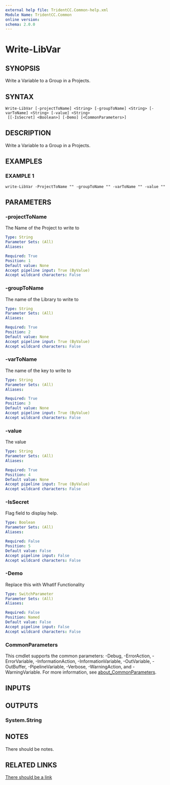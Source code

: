 ```yaml
---
external help file: TridentCC.Common-help.xml
Module Name: TridentCC.Common
online version:
schema: 2.0.0
---
```


# Write-LibVar

## SYNOPSIS
Write a Variable to a Group in a Projects.

## SYNTAX

```
Write-LibVar [-projectToName] <String> [-groupToName] <String> [-varToName] <String> [-value] <String>
 [[-IsSecret] <Boolean>] [-Demo] [<CommonParameters>]
```

## DESCRIPTION
Write a Variable to a Group in a Projects.

## EXAMPLES

### EXAMPLE 1
```
write-LibVar -ProjectToName "" -groupToName "" -varToName "" -value ""
```

## PARAMETERS

### -projectToName
The Name of the Project to write to

```yaml
Type: String
Parameter Sets: (All)
Aliases:

Required: True
Position: 1
Default value: None
Accept pipeline input: True (ByValue)
Accept wildcard characters: False
```

### -groupToName
The name of the Library to write to

```yaml
Type: String
Parameter Sets: (All)
Aliases:

Required: True
Position: 2
Default value: None
Accept pipeline input: True (ByValue)
Accept wildcard characters: False
```

### -varToName
The name of the key to write to

```yaml
Type: String
Parameter Sets: (All)
Aliases:

Required: True
Position: 3
Default value: None
Accept pipeline input: True (ByValue)
Accept wildcard characters: False
```

### -value
The value

```yaml
Type: String
Parameter Sets: (All)
Aliases:

Required: True
Position: 4
Default value: None
Accept pipeline input: True (ByValue)
Accept wildcard characters: False
```

### -IsSecret
Flag field to display help.

```yaml
Type: Boolean
Parameter Sets: (All)
Aliases:

Required: False
Position: 5
Default value: False
Accept pipeline input: False
Accept wildcard characters: False
```

### -Demo
Replace this with WhatIf Functionality

```yaml
Type: SwitchParameter
Parameter Sets: (All)
Aliases:

Required: False
Position: Named
Default value: False
Accept pipeline input: False
Accept wildcard characters: False
```

### CommonParameters
This cmdlet supports the common parameters: -Debug, -ErrorAction, -ErrorVariable, -InformationAction, -InformationVariable, -OutVariable, -OutBuffer, -PipelineVariable, -Verbose, -WarningAction, and -WarningVariable. For more information, see [about_CommonParameters](http://go.microsoft.com/fwlink/?LinkID=113216).

## INPUTS

## OUTPUTS

### System.String
## NOTES
There should be notes.

## RELATED LINKS

[There should be a link]()


